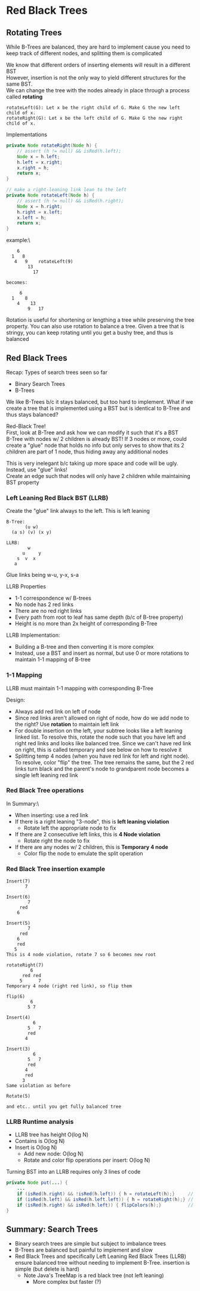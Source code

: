 # Red Black Trees

## Rotating Trees
While B-Trees are balanced, they are hard to implement cause you need to keep track of different nodes, and splitting them is complicated

We know that different orders of inserting elements will result in a different BST\
However, insertion is not the only way to yield different structures for the same BST.\
We can change the tree with the nodes already in place through a process called **rotating**

`rotateLeft(G): Let x be the right child of G. Make G the new left child of x.`\
`rotateRight(G): Let x be the left child of G. Make G the new right child of x.`

Implementations
```java
private Node rotateRight(Node h) {
    // assert (h != null) && isRed(h.left);
    Node x = h.left;
    h.left = x.right;
    x.right = h;
    return x;
}

// make a right-leaning link lean to the left
private Node rotateLeft(Node h) {
    // assert (h != null) && isRed(h.right);
    Node x = h.right;
    h.right = x.left;
    x.left = h;
    return x;
}

```

example:\
```
    6
  1   8
   4   9    rotateLeft(9)
        13 
          17

becomes:

     6
  1    8   
    4    13
        9   17
```

Rotation is useful for shortening or lengthing a tree while preserving the tree property. You can also use rotation to balance a tree. Given a tree that is stringy, you can keep rotating until you get a bushy tree, and thus is balanced

## Red Black Trees
Recap: Types of search trees seen so far
- Binary Search Trees
- B-Trees

We like B-Trees b/c it stays balanced, but too hard to implement. What if we create a tree that is implemented using a BST but is identical to B-Tree and thus stays balanced?

Red-Black Tree!\
First, look at B-Tree and ask how we can modify it such that it's a BST\
B-Tree with nodes w/ 2 children is already BST! If 3 nodes or more, could create a "glue" node that holds no info but only serves to show that its 2 children are part of 1 node, thus hiding away any additional nodes

This is very inelegant b/c taking up more space and code will be ugly. Instead, use "glue" links!\
Create an edge such that nodes will only have 2 children while maintaining BST property

### Left Leaning Red Black BST (LLRB)
Create the "glue" link always to the left. This is left leaning

```
B-Tree:
       (u w)
  (a s) (v) (x y)

LLRB:
        w
      u     y
    s  v  x  
   a
```
Glue links being w-u, y-x, s-a

LLRB Properties
- 1-1 correspondence w/ B-trees
- No node has 2 red links
- There are no red right links
- Every path from root to leaf has same depth (b/c of B-tree property)
- Height is no more than 2x height of corresponding B-Tree

LLRB Implementation:
- Building a B-tree and then converting it is more complex
- Instead, use a BST and insert as normal, but use 0 or more rotations to maintain 1-1 mapping of B-tree

### 1-1 Mapping
LLRB must maintain 1-1 mapping with corresponding B-Tree

Design:
- Always add red link on left of node
- Since red links aren't allowed on right of node, how do we add node to the right? Use **rotation** to maintain left link 
- For double insertion on the left, your subtree looks like a left leaning linked list. To resolve this, rotate the node such that you have left and right red links and looks like balanced tree. Since we can't have red link on right, this is called temporary and see below on how to resolve it
- Splitting temp 4 nodes (when you have red link for left and right node). To resolve, color "flip" the tree. The tree remains the same, but the 2 red links turn black and the parent's node to grandparent node becomes a single left leaning red link

### Red Black Tree operations
In Summary:\
- When inserting: use a red link
- If there is a right leaning "3-node", this is **left leaning violation**
    - Rotate left the appropriate node to fix
- If there are 2 consecutive left links, this is **4 Node violation**
    - Rotate right the node to fix
- If there are any nodes w/ 2 children, this is **Temporary 4 node**
    - Color flip the node to emulate the split operation

### Red Black Tree insertion example
```
Insert(7)
       7

Insert(6)
        7
     red
    6

Insert(5)
        7
     red
    6
    red
   5
This is 4 node violation, rotate 7 so 6 becomes new root

rotateRight(7)
         6
      red red 
     5      7
Temporary 4 node (right red link), so flip them

flip(6)
         6
        5 7 

Insert(4)
          6  
        5   7
        red
       4

Insert(3)
          6  
        5   7
        red
       4
       red
      3
Same violation as before

Rotate(5)

and etc.. until you get fully balanced tree
```

### LLRB Runtime analysis
- LLRB tree has height O(log N)
- Contains is O(log N)
- Insert is O(log N)
    - Add new node: O(log N)
    - Rotate and color flip operations per insert: O(log N)

Turning BST into an LLRB requires only 3 lines of code
```java
private Node put(...) {
    ...
    if (isRed(h.right) && !isRed(h.left)) { h = rotateLeft(h);}     // right red link, left leaning violation
    if (isRed(h.left) && isRed(h.left.left)) { h = rotateRight(h);} // 2 left red links, 4 node violation
    if (isRed(h.right) && isRed(h.left)) { flipColors(h);}          // red right and left links, flip them
}
```


## Summary: Search Trees
- Binary search trees are simple but subject to imbalance trees
- B-Trees are balanced but painful to implement and slow
- Red Black Trees and specifically Left Leaning Red Black Trees (LLRB) ensure balanced tree without needing to implement B-Tree. insertion is simple (but delete is hard)
    - Note Java's TreeMap is a red black tree (not left leaning) 
        - More complex but faster (?)

